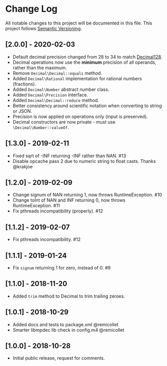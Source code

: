 # Change Log
All notable changes to this project will be documented in this file.
This project follows [Semantic Versioning](http://semver.org/).

## [2.0.0] - 2020-02-03
- Default decimal precision changed from 28 to 34 to match [Decimal128](https://en.wikipedia.org/wiki/Decimal128_floating-point_format).
- Decimal operations now use the **minimum** precision of all operands, rather than the maximum.
- Remove `Decimal\Decimal::equals` method.
- Added `Decimal\Rational` implementation for rational numbers (fractions).
- Added `Decimal\Number` abstract number class.
- Added `Decimal\Precision` interface.
- Added `Decimal\Decimal::reduce` method.
- Better consistency around scientific notation when converting to string or JSON.
- Precision is now applied on operations only (input is preserved).
- Decimal constructors are now private - must use `\Decimal\Number::valueOf`.

## [1.3.0] - 2019-02-11
- Fixed sqrt of -INF returning -INF rather than NAN. #13
- Disable opcache pass 2 due to numeric string to float casts. Thanks @krakjoe

## [1.2.0] - 2019-02-09
- Change signum of NAN returning 1, now throws RuntimeException. #10
- Change toInt of NAN and INF returning 0, now throws RuntimeException. #11
- Fix pthreads incompatibility (properly). #12

## [1.1.2] - 2019-02-07
- Fix pthreads incompatibility. #12

## [1.1.1] - 2019-01-24
- Fix `signum` returning 1 for zero, instead of 0. #9

## [1.1.0] - 2018-11-20
- Added `trim` method to Decimal to trim trailing zeroes.

## [1.0.1] - 2018-10-29
- Added docs and tests to package.xml @remicollet
- Smarter libmpdec lib check in config.m4 @remicollet

## [1.0.0] - 2018-10-28
- Initial public release, request for comments.
